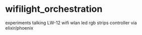 wifilight_orchestration
=======================

experiments talking LW-12 wifi wlan led rgb strips controller via elixir/phoenix
